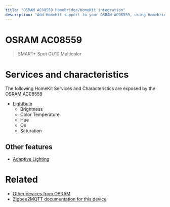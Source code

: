 ```yaml
---
title: "OSRAM AC08559 Homebridge/HomeKit integration"
description: "Add HomeKit support to your OSRAM AC08559, using Homebridge, Zigbee2MQTT and homebridge-z2m."
---
```

<!---
This file has been GENERATED using src/docgen/docgen.ts
DO NOT EDIT THIS FILE MANUALLY!
-->
# OSRAM AC08559
> SMART+ Spot GU10 Multicolor


# Services and characteristics
The following HomeKit Services and Characteristics are exposed by
the OSRAM AC08559

* [Lightbulb](../../light.md)
  * Brightness
  * Color Temperature
  * Hue
  * On
  * Saturation

## Other features
* [Adaptive Lighting](../../light.md)

# Related
* [Other devices from OSRAM](../index.md#osram)
* [Zigbee2MQTT documentation for this device](https://www.zigbee2mqtt.io/devices/AC08559.html)